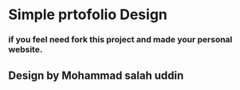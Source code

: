 # Simple prtofolio Design
### if you feel need fork this project and made your personal website.
## Design by Mohammad salah uddin
